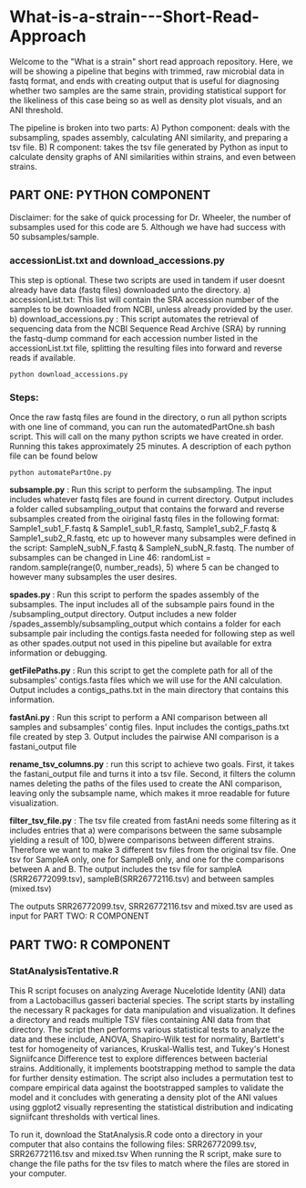 # What-is-a-strain---Short-Read-Approach

Welcome to the "What is a strain" short read approach repository. 
Here, we will be showing a pipeline that begins with trimmed, raw microbial data in fastq format, and ends with creating output that is useful for diagnosing whether two samples are the same strain, providing statistical support for the likeliness of this case being so as well as density plot visuals, and an ANI threshold. 

The pipeline is broken into two parts:
  A) Python component: deals with the subsampling, spades assembly, calculating ANI similarity, and preparing a tsv file. 
  B) R component: takes the tsv file generated by Python as input to calculate density graphs of ANI similarities within strains, and even between strains. 


## PART ONE: PYTHON COMPONENT
Disclaimer: for the sake of quick processing for Dr. Wheeler, the number of subsamples used for this code are 5. Although we have had success with 50 subsamples/sample. 


### accessionList.txt and download_accessions.py
This step is optional. These two scripts are used in tandem if user doesnt already have data (fastq files) downloaded unto the directory. 
a) accessionList.txt: This list will contain the SRA accession number of the samples to be downloaded from NCBI, unless already provided by the user. 
b) download_accessions.py : This script automates the retrieval of sequencing data from the NCBI Sequence Read Archive (SRA) by running the fastq-dump command for each accession number listed in the accessionList.txt file, splitting the resulting files into forward and reverse reads if available.
```
python download_accessions.py
```

### Steps: 
Once the raw fastq files are found in the directory, o run all python scripts with one line of command, you can run the automatedPartOne.sh bash script. This will call on the many python scripts we have created in order. Running this takes approximately 25 minutes. A description of each python file can be found below
```
python automatePartOne.py
``` 

**subsample.py** : Run this script to perform the subsampling. The input includes whatever fastq files are found in current directory. Output includes a folder called subsampling_output that contains the forward and reverse subsamples created from the oiriginal fastq files in the following format: Sample1_sub1_F.fastq & Sample1_sub1_R.fastq, Sample1_sub2_F.fastq & Sample1_sub2_R.fastq, etc up to however many subsamples were defined in the script: SampleN_subN_F.fastq & SampleN_subN_R.fastq. The number of subsamples can be changed in Line 46: randomList = random.sample(range(0, number_reads), 5) where 5 can be changed to however many subsamples the user desires. 

**spades.py** : Run this script to perform the spades assembly of the subsamples. The input includes all of the subsample pairs found in the /subsampling_output directory. Output includes a new folder /spades_assembly/subsampling_output which contains a folder for each subsample pair including the contigs.fasta needed for following step as well as other spades.output not used in this pipeline but available for extra information or debugging. 

**getFilePaths.py** : Run this script to get the complete path for all of the subsamples' contigs.fasta files which we will use for the ANI calculation. Output includes a contigs_paths.txt in the main directory that contains this information. 

**fastAni.py** : Run this script to perform a ANI comparison between all samples and subsamples' contig files. Input includes the contigs_paths.txt file created by step 3. Output includes the pairwise ANI comparison is a fastani_output file 

**rename_tsv_columns.py** : run this script to achieve two goals. First, it takes the fastani_output file and turns it into a tsv file. Second, it filters the column names deleting the paths of the files used to create the ANI comparison, leaving only the subsample name, which makes it mroe readable for future visualization. 

**filter_tsv_file.py** : The tsv file created from fastAni needs some filtering as it includes entries that a) were comparisons between the same subsample yielding a result of 100, b)were comparisons between different strains. Therefore we want to make 3 different tsv files from the original tsv file. One tsv for SampleA only, one for SampleB only, and one for the comparisons between A and B. The output includes the tsv file for sampleA (SRR26772099.tsv), sampleB(SRR26772116.tsv) and between samples (mixed.tsv) 

The outputs SRR26772099.tsv, SRR26772116.tsv and mixed.tsv are used as input for PART TWO: R COMPONENT
## PART TWO: R COMPONENT

### StatAnalysisTentative.R
This R script focuses on analyzing Average Nucelotide Identity (ANI) data from a Lactobacillus gasseri bacterial species. The script starts by installing the necessary R packages for data manipulation and visualization. It defines a directory and reads multiple TSV files containing ANI data from that directory. The script then performs various statistical tests to analyze the data and these include, ANOVA, Shapiro-Wilk test for normality, Bartlett's test for homogeneity of variances, Kruskal-Wallis test, and Tukey's Honest Signiifcance Difference test to explore differences between bacterial strains. Additionally, it implements bootstrapping method to sample the data for further density estimation. The script also includes a permutation test to compare empirical data against the bootstrapped samples to validate the model and it concludes with generating a density plot of the ANI values using ggplot2 visually representing the statistical distribution and indicating signiifcant thresholds with vertical lines.

To run it, download the StatAnalysis.R code onto a directory in your computer that also contains the following files: SRR26772099.tsv, SRR26772116.tsv and mixed.tsv
When running the R script, make sure to change the file paths for the tsv files to match where the files are stored in your computer.






